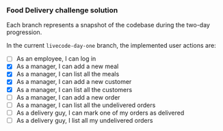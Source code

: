 ### Food Delivery challenge solution

Each branch represents a snapshot of the codebase during the two-day progression.

In the current `livecode-day-one` branch, the implemented user actions are:

- [ ] As an employee, I can log in
- [X] As a manager, I can add a new meal
- [X] As a manager, I can list all the meals
- [X] As a manager, I can add a new customer
- [X] As a manager, I can list all the customers
- [ ] As a manager, I can add a new order
- [ ] As a manager, I can list all the undelivered orders
- [ ] As a delivery guy, I can mark one of my orders as delivered
- [ ] As a delivery guy, I list all my undelivered orders
